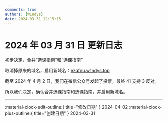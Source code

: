 ```yaml
---
comments: true
authors: [W1ndys]
date: 2024-03-31 12:15:15
---
```


# 2024 年 03 月 31 日 更新日志

初步决定，合并“选课指南”和“选课指南”

<!-- more -->

取消掉原来的域名，启用新域名：[ezqfnu.w1ndys.top](https://ezqfnu.w1ndys.top)

截至 2024 年 4 月 2 日，我们在微信公众号发起了投票，最终 41 支持 3 反对。

所以我们决定，确认合并选课指南和选课指南，并启用新域名。

---

:material-clock-edit-outline:{ title="修改日期" } 2024-04-02
:material-clock-plus-outline:{ title="创建日期" } 2024-03-31
